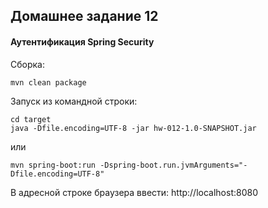 ## Домашнее задание 12
#### Аутентификация Spring Security

Сборка:
````
mvn clean package
````

Запуск из командной строки:
````
cd target
java -Dfile.encoding=UTF-8 -jar hw-012-1.0-SNAPSHOT.jar
````
или
````
mvn spring-boot:run -Dspring-boot.run.jvmArguments="-Dfile.encoding=UTF-8"
````
В адресной строке браузера ввести: http://localhost:8080
